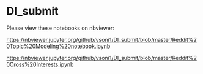 # DI_submit

Please view these notebooks on nbviewer:

https://nbviewer.jupyter.org/github/vsoni1/DI_submit/blob/master/Reddit%20Topic%20Modeling%20notebook.ipynb

https://nbviewer.jupyter.org/github/vsoni1/DI_submit/blob/master/Reddit%20Cross%20Interests.ipynb
